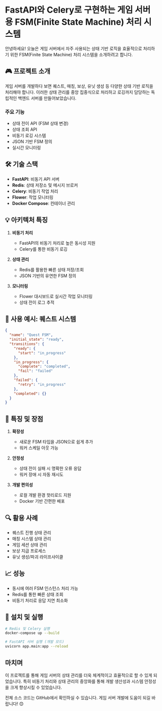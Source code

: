 # FastAPI와 Celery로 구현하는 게임 서버용 FSM(Finite State Machine) 처리 시스템

안녕하세요! 오늘은 게임 서버에서 자주 사용되는 상태 기반 로직을 효율적으로 처리하기 위한 FSM(Finite State Machine) 처리 시스템을 소개하려고 합니다.

## 🎮 프로젝트 소개

게임 서버를 개발하다 보면 퀘스트, 매칭, 보상, 유닛 생성 등 다양한 상태 기반 로직을 처리해야 합니다. 이러한 상태 관리를 중앙 집중식으로 처리하고 로깅까지 담당하는 독립적인 백엔드 서버를 만들어보았습니다.

### 주요 기능

- 상태 전이 API (FSM 상태 변경)
- 상태 조회 API
- 비동기 로깅 시스템
- JSON 기반 FSM 정의
- 실시간 모니터링

## 🛠 기술 스택

- **FastAPI**: 비동기 API 서버
- **Redis**: 상태 저장소 및 메시지 브로커
- **Celery**: 비동기 작업 처리
- **Flower**: 작업 모니터링
- **Docker Compose**: 컨테이너 관리

## 💡 아키텍처 특징

1. **비동기 처리**

   - FastAPI의 비동기 처리로 높은 동시성 지원
   - Celery를 통한 비동기 로깅

2. **상태 관리**

   - Redis를 활용한 빠른 상태 저장/조회
   - JSON 기반의 유연한 FSM 정의

3. **모니터링**
   - Flower 대시보드로 실시간 작업 모니터링
   - 상태 전이 로그 추적

## 📝 사용 예시: 퀘스트 시스템

```json
{
  "name": "Quest FSM",
  "initial_state": "ready",
  "transitions": {
    "ready": {
      "start": "in_progress"
    },
    "in_progress": {
      "complete": "completed",
      "fail": "failed"
    },
    "failed": {
      "retry": "in_progress"
    },
    "completed": {}
  }
}
```

## 🚀 특징 및 장점

1. **확장성**

   - 새로운 FSM 타입을 JSON으로 쉽게 추가
   - 워커 스케일 아웃 가능

2. **안정성**

   - 상태 전이 실패 시 명확한 오류 응답
   - 워커 장애 시 자동 재시도

3. **개발 편의성**
   - 로컬 개발 환경 핫리로드 지원
   - Docker 기반 간편한 배포

## 🔍 활용 사례

- 퀘스트 진행 상태 관리
- 매칭 시스템 상태 관리
- 게임 세션 상태 관리
- 보상 지급 프로세스
- 유닛 생성/파괴 라이프사이클

## 📈 성능

- 동시에 여러 FSM 인스턴스 처리 가능
- Redis를 통한 빠른 상태 조회
- 비동기 처리로 응답 지연 최소화

## 🔧 설치 및 실행

```bash
# Redis 및 Celery 실행
docker-compose up --build

# FastAPI 서버 실행 (개발 모드)
uvicorn app.main:app --reload
```

## 마치며

이 프로젝트를 통해 게임 서버의 상태 관리를 더욱 체계적이고 효율적으로 할 수 있게 되었습니다. 특히 비동기 처리와 상태 관리의 중앙화를 통해 개발 생산성과 시스템 안정성을 크게 향상시킬 수 있었습니다.

전체 소스 코드는 GitHub에서 확인하실 수 있습니다. 게임 서버 개발에 도움이 되길 바랍니다! 😊
